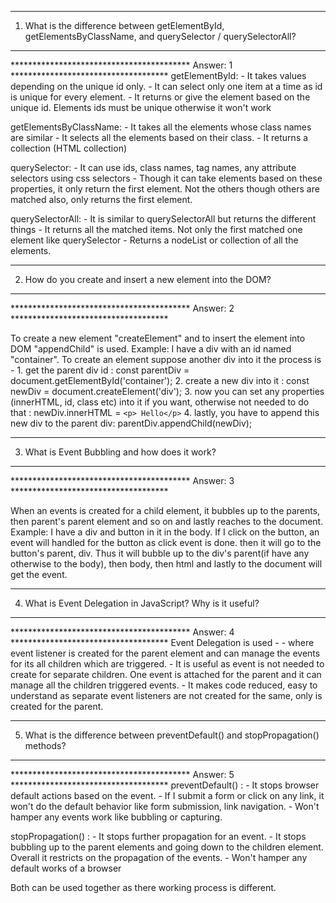 
*****************************************************************************************************************
1. What is the difference between getElementById, getElementsByClassName, and querySelector / querySelectorAll?
*****************************************************************************************************************


***************************************** Answer: 1 ************************************
getElementById: 
    - It takes values depending on the unique id only. 
    - It can select only one item at a time as id is unique for every element.
    - It returns or give the element based on the unique id. Elements ids must be unique otherwise it won't work

getElementsByClassName:
    - It takes all the elements whose class names are similar
    - It selects all the elements based on their class.
    - It returns a collection (HTML collection)

querySelector:
    - It can use ids, class names, tag names, any attribute selectors using css selectors
    - Though it can take elements based on these properties, it only return the first element. Not the others though others are matched also, only returns the first element.

querySelectorAll:
    - It is similar to querySelectorAll but returns the different things
    - It returns all the matched items. Not only the first matched one element like querySelector
    - Returns a nodeList or collection of all the elements.




*****************************************************************************************************************
2. How do you create and insert a new element into the DOM?
*****************************************************************************************************************

***************************************** Answer: 2 ************************************

To create a new element "createElement" and to insert the element into DOM "appendChild" is used.
Example: I have a div with an id named "container". To create an element suppose another div into it the process is -
    1. get the parent div id : 
        const parentDiv = document.getElementById('container');
    2. create a new div into it : 
        const newDiv = document.createElement('div');
    3. now you can set any properties (innerHTML, id, class etc) into it if you want, otherwise not needed to do that :
        newDiv.innerHTML = `<p> Hello</p>`
    4. lastly, you have to append this new div to the parent div:
        parentDiv.appendChild(newDiv);




*****************************************************************************************************************
3. What is Event Bubbling and how does it work?
*****************************************************************************************************************

***************************************** Answer: 3 ************************************

When an events is created for a child element, it bubbles up to the parents, then parent's parent element and so on and lastly reaches to the document.
Example: 
I have a div and button in it in the body. If I click on the button, an event will handled for the button as click event is done. then it will go to the button's parent, div. Thus it will bubble up to the div's parent(if have any otherwise to the body), then body, then html and lastly to the document will get the event.



*****************************************************************************************************************
4. What is Event Delegation in JavaScript? Why is it useful?
*****************************************************************************************************************

***************************************** Answer: 4 ************************************
Event Delegation is used -
    - where event listener is created for the parent element and can manage the events for its all children which are triggered. 
    - It is useful as event is not needed to create for separate children. One event is attached for the parent and it can manage all the children triggered events.
    - It makes code reduced, easy to understand as separate event listeners are not created for the same, only is created for the parent.
    



*****************************************************************************************************************
5. What is the difference between preventDefault() and stopPropagation() methods?
*****************************************************************************************************************

***************************************** Answer: 5 ************************************
preventDefault() :
    - It stops browser default actions based on the event.
    - If I submit a form or click on any link, it won't do the default behavior like form submission, link navigation.
    - Won't hamper any events work like bubbling or capturing.

stopPropagation() :
    - It stops further propagation for an event. 
    - It stops bubbling up to the parent elements and going down to the children element. Overall it restricts on the propagation of the events.
    - Won't hamper any default works of a browser

Both can be used together as there working process is different.